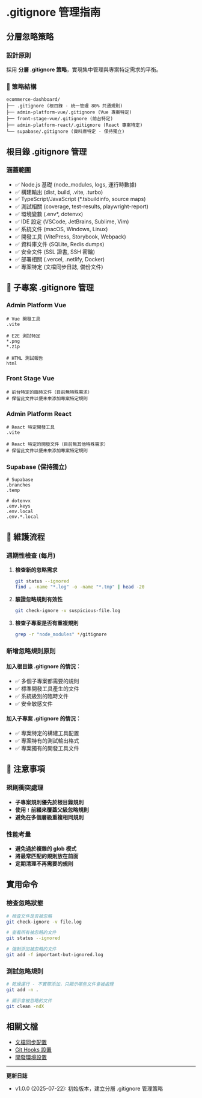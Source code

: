 # .gitignore 管理指南

## 分層忽略策略

### 設計原則
採用 **分層 .gitignore 策略**，實現集中管理與專案特定需求的平衡。

### 📂 策略結構

```
ecommerce-dashboard/
├── .gitignore (根目錄 - 統一管理 80% 共通規則)
├── admin-platform-vue/.gitignore (Vue 專案特定)
├── front-stage-vue/.gitignore (前台特定)
├── admin-platform-react/.gitignore (React 專案特定)
└── supabase/.gitignore (資料庫特定 - 保持獨立)
```

## 根目錄 .gitignore 管理

### 涵蓋範圍
- ✅ Node.js 基礎 (node_modules, logs, 運行時數據)
- ✅ 構建輸出 (dist, build, .vite, .turbo)
- ✅ TypeScript/JavaScript (*.tsbuildinfo, source maps)
- ✅ 測試相關 (coverage, test-results, playwright-report)
- ✅ 環境變數 (.env*, dotenvx)
- ✅ IDE 設定 (VSCode, JetBrains, Sublime, Vim)
- ✅ 系統文件 (macOS, Windows, Linux)
- ✅ 開發工具 (VitePress, Storybook, Webpack)
- ✅ 資料庫文件 (SQLite, Redis dumps)
- ✅ 安全文件 (SSL 證書, SSH 密鑰)
- ✅ 部署相關 (.vercel, .netlify, Docker)
- ✅ 專案特定 (文檔同步日誌, 備份文件)

## 📁 子專案 .gitignore 管理

### Admin Platform Vue
```gitignore
# Vue 開發工具
.vite

# E2E 測試特定
*.png
*.zip

# HTML 測試報告
html
```

### Front Stage Vue
```gitignore
# 前台特定的臨時文件（目前無特殊需求）
# 保留此文件以便未來添加專案特定規則
```

### Admin Platform React
```gitignore
# React 特定開發工具
.vite

# React 特定的開發文件（目前無其他特殊需求）
# 保留此文件以便未來添加專案特定規則
```

### Supabase (保持獨立)
```gitignore
# Supabase
.branches
.temp

# dotenvx
.env.keys
.env.local
.env.*.local
```

## 🔄 維護流程

### 週期性檢查 (每月)
1. **檢查新的忽略需求**
   ```bash
   git status --ignored
   find . -name "*.log" -o -name "*.tmp" | head -20
   ```

2. **驗證忽略規則有效性**
   ```bash
   git check-ignore -v suspicious-file.log
   ```

3. **檢查子專案是否有重複規則**
   ```bash
   grep -r "node_modules" */gitignore
   ```

### 新增忽略規則原則

#### 加入根目錄 .gitignore 的情況：
- ✅ 多個子專案都需要的規則
- ✅ 標準開發工具產生的文件
- ✅ 系統級別的臨時文件
- ✅ 安全敏感文件

#### 加入子專案 .gitignore 的情況：
- ✅ 專案特定的構建工具配置
- ✅ 專案特有的測試輸出格式
- ✅ 專案獨有的開發工具文件

## 🚨 注意事項

### 規則衝突處理
- **子專案規則優先於根目錄規則**
- **使用 `!` 前綴來覆蓋父級忽略規則**
- **避免在多個層級重複相同規則**

### 性能考量
- **避免過於複雜的 glob 模式**
- **將最常匹配的規則放在前面**
- **定期清理不再需要的規則**

## 實用命令

### 檢查忽略狀態
```bash
# 檢查文件是否被忽略
git check-ignore -v file.log

# 查看所有被忽略的文件
git status --ignored

# 強制添加被忽略的文件
git add -f important-but-ignored.log
```

### 測試忽略規則
```bash
# 乾燥運行 - 不實際添加，只顯示哪些文件會被處理
git add -n .

# 顯示會被忽略的文件
git clean -ndX
```

## 相關文檔
- [文檔同步配置](./.doc-sync.yml)
- [Git Hooks 設置](../deployment/git-hooks-setup.md)
- [開發環境設置](../../04-guides/dev-guide/environment-setup.md)

---
**更新日誌**
- v1.0.0 (2025-07-22): 初始版本，建立分層 .gitignore 管理策略